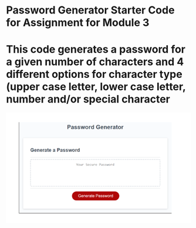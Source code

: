 # Password Generator Starter Code for Assignment for Module 3
# This code generates a password for a given number of characters and 4 different options for character type (upper case letter, lower case letter, number and/or special character
![Web Page Image](./images/Mockup.png)